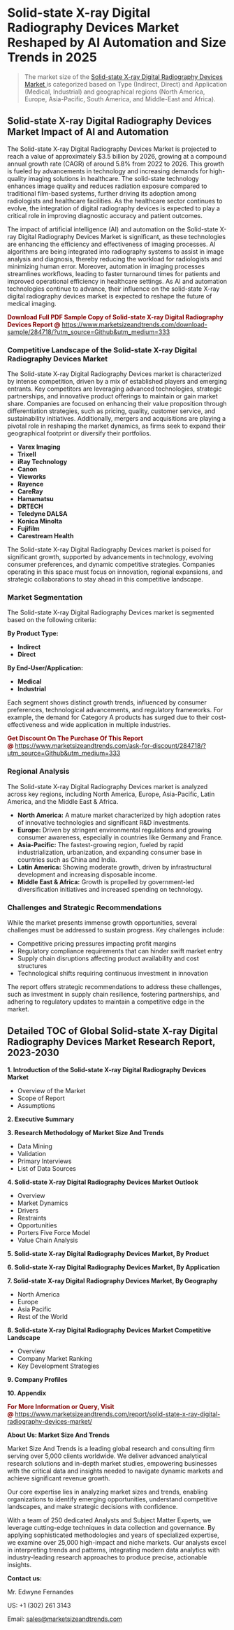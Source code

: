 <h1>Solid-state X-ray Digital Radiography Devices Market Reshaped by AI Automation and Size Trends in 2025</h1><blockquote><p>The market size of the <a href="https://www.marketsizeandtrends.com/download-sample/284718/?utm_source=Github&amp;utm_medium=333" target="_blank">Solid-state X-ray Digital Radiography Devices Market </a>is categorized based on Type (Indirect, Direct) and Application (Medical, Industrial) and geographical regions (North America, Europe, Asia-Pacific, South America, and Middle-East and Africa).</p></blockquote><p><h2>Solid-state X-ray Digital Radiography Devices Market Impact of AI and Automation</h2><p>The Solid-state X-ray Digital Radiography Devices Market is projected to reach a value of approximately $3.5 billion by 2026, growing at a compound annual growth rate (CAGR) of around 5.8% from 2022 to 2026. This growth is fueled by advancements in technology and increasing demands for high-quality imaging solutions in healthcare. The solid-state technology enhances image quality and reduces radiation exposure compared to traditional film-based systems, further driving its adoption among radiologists and healthcare facilities. As the healthcare sector continues to evolve, the integration of digital radiography devices is expected to play a critical role in improving diagnostic accuracy and patient outcomes.</p><p>The impact of artificial intelligence (AI) and automation on the Solid-state X-ray Digital Radiography Devices Market is significant, as these technologies are enhancing the efficiency and effectiveness of imaging processes. AI algorithms are being integrated into radiography systems to assist in image analysis and diagnosis, thereby reducing the workload for radiologists and minimizing human error. Moreover, automation in imaging processes streamlines workflows, leading to faster turnaround times for patients and improved operational efficiency in healthcare settings. As AI and automation technologies continue to advance, their influence on the solid-state X-ray digital radiography devices market is expected to reshape the future of medical imaging.</p></p><p><strong><span style="color: #800000;">Download Full PDF Sample Copy of Solid-state X-ray Digital Radiography Devices Report @</span>&nbsp;</strong><a href="https://www.marketsizeandtrends.com/download-sample/284718/?utm_source=Github&amp;utm_medium=333">https://www.marketsizeandtrends.com/download-sample/284718/?utm_source=Github&amp;utm_medium=333</a></p><h3>Competitive Landscape of the Solid-state X-ray Digital Radiography Devices Market</h3><p>The Solid-state X-ray Digital Radiography Devices market is characterized by intense competition, driven by a mix of established players and emerging entrants. Key competitors are leveraging advanced technologies, strategic partnerships, and innovative product offerings to maintain or gain market share. Companies are focused on enhancing their value proposition through differentiation strategies, such as pricing, quality, customer service, and sustainability initiatives. Additionally, mergers and acquisitions are playing a pivotal role in reshaping the market dynamics, as firms seek to expand their geographical footprint or diversify their portfolios.</p><p><strong><p><ul><li>Varex Imaging </li><li> Trixell </li><li> iRay Technology </li><li> Canon </li><li> Vieworks </li><li> Rayence </li><li> CareRay </li><li> Hamamatsu </li><li> DRTECH </li><li> Teledyne DALSA </li><li> Konica Minolta </li><li> Fujifilm </li><li> Carestream Health</p></li></ul></p></strong></p><p>The Solid-state X-ray Digital Radiography Devices market is poised for significant growth, supported by advancements in technology, evolving consumer preferences, and dynamic competitive strategies. Companies operating in this space must focus on innovation, regional expansions, and strategic collaborations to stay ahead in this competitive landscape.</p><h3>Market Segmentation</h3><p>The Solid-state X-ray Digital Radiography Devices market is segmented based on the following criteria:</p><p><strong>By Product Type:</strong></p><p><strong><p><ul><li>Indirect </li><li> Direct</p></li></ul></p></strong></p><p><strong>By End-User/Application:</strong></p><p><strong><p><ul><li>Medical </li><li> Industrial</p></li></ul></p></strong></p><p>Each segment shows distinct growth trends, influenced by consumer preferences, technological advancements, and regulatory frameworks. For example, the demand for Category A products has surged due to their cost-effectiveness and wide application in multiple industries.</p><p><strong><span style="color: #800000;">Get Discount On The Purchase Of This Report @&nbsp;</span></strong><a href="https://www.marketsizeandtrends.com/ask-for-discount/284718/?utm_source=Github&amp;utm_medium=333">https://www.marketsizeandtrends.com/ask-for-discount/284718/?utm_source=Github&amp;utm_medium=333</a></p><h3>Regional Analysis</h3><p>The Solid-state X-ray Digital Radiography Devices market is analyzed across key regions, including North America, Europe, Asia-Pacific, Latin America, and the Middle East &amp; Africa.</p><ul><li><strong>North America:</strong> A mature market characterized by high adoption rates of innovative technologies and significant R&amp;D investments.</li><li><strong>Europe:</strong> Driven by stringent environmental regulations and growing consumer awareness, especially in countries like Germany and France.</li><li><strong>Asia-Pacific:</strong> The fastest-growing region, fueled by rapid industrialization, urbanization, and expanding consumer base in countries such as China and India.</li><li><strong>Latin America:</strong> Showing moderate growth, driven by infrastructural development and increasing disposable income.</li><li><strong>Middle East &amp; Africa:</strong> Growth is propelled by government-led diversification initiatives and increased spending on technology.</li></ul><h3>Challenges and Strategic Recommendations</h3><p>While the market presents immense growth opportunities, several challenges must be addressed to sustain progress. Key challenges include:</p><ul><li>Competitive pricing pressures impacting profit margins</li><li>Regulatory compliance requirements that can hinder swift market entry</li><li>Supply chain disruptions affecting product availability and cost structures</li><li>Technological shifts requiring continuous investment in innovation</li></ul><p>The report offers strategic recommendations to address these challenges, such as investment in supply chain resilience, fostering partnerships, and adhering to regulatory updates to maintain a competitive edge in the market.</p><h2>Detailed TOC of Global Solid-state X-ray Digital Radiography Devices Market Research Report, 2023-2030</h2><p><strong>1. Introduction of the Solid-state X-ray Digital Radiography Devices Market</strong></p><ul><li>Overview of the Market</li><li>Scope of Report</li><li>Assumptions&nbsp;</li></ul><p><strong>2. Executive Summary</strong></p><p><strong>3. Research Methodology of <strong>Market Size And Trends</strong></strong></p><ul><li>Data Mining</li><li>Validation</li><li>Primary Interviews</li><li>List of Data Sources&nbsp;</li></ul><p><strong>4. Solid-state X-ray Digital Radiography Devices Market Outlook</strong></p><ul><li>Overview</li><li>Market Dynamics</li><li>Drivers</li><li>Restraints</li><li>Opportunities</li><li>Porters Five Force Model</li><li>Value Chain Analysis&nbsp;</li></ul><p><strong>5. Solid-state X-ray Digital Radiography Devices Market, By Product</strong></p><p><strong>6. Solid-state X-ray Digital Radiography Devices Market, By Application</strong></p><p><strong>7. Solid-state X-ray Digital Radiography Devices Market, By Geography</strong></p><ul><li>North America</li><li>Europe</li><li>Asia Pacific</li><li>Rest of the World&nbsp;</li></ul><p><strong>8. Solid-state X-ray Digital Radiography Devices Market Competitive Landscape</strong></p><ul><li>Overview</li><li>Company Market Ranking</li><li>Key Development Strategies&nbsp;</li></ul><p><strong>9. Company Profiles</strong></p><p><strong>10. Appendix</strong></p><p><strong><span style="color: #800000;">For More Information or Query, Visit @&nbsp;</span></strong><a href="https://www.marketsizeandtrends.com/report/solid-state-x-ray-digital-radiography-devices-market/">https://www.marketsizeandtrends.com/report/solid-state-x-ray-digital-radiography-devices-market/</a></p><p></p><p><strong>About Us:&nbsp;Market Size And Trends</strong></p><p>Market Size And Trends&nbsp;is a leading global research and consulting firm serving over 5,000 clients worldwide. We deliver advanced analytical research solutions and in-depth market studies, empowering businesses with the critical data and insights needed to navigate dynamic markets and achieve significant revenue growth.</p><p>Our core expertise lies in analyzing market sizes and trends, enabling organizations to identify emerging opportunities, understand competitive landscapes, and make strategic decisions with confidence.</p><p>With a team of 250 dedicated Analysts and Subject Matter Experts, we leverage cutting-edge techniques in data collection and governance. By applying sophisticated methodologies and years of specialized expertise, we examine over 25,000 high-impact and niche markets. Our analysts excel in interpreting trends and patterns, integrating modern data analytics with industry-leading research approaches to produce precise, actionable insights.</p><p><strong>Contact us:</strong></p><p>Mr. Edwyne Fernandes</p><p>US: +1 (302) 261 3143</p><p>Email: <a href="mailto:sales@marketsizeandtrends.com">sales@marketsizeandtrends.com</a>&nbsp;</p>
